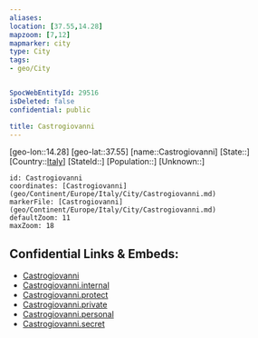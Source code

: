 ```yaml
---
aliases: 
location: [37.55,14.28]
mapzoom: [7,12] 
mapmarker: city 
type: City
tags:
- geo/City


SpocWebEntityId: 29516
isDeleted: false
confidential: public

title: Castrogiovanni
---
```

[geo-lon::14.28]
[geo-lat::37.55]
[name::Castrogiovanni]
[State::]
[Country::[Italy](geo/Continent/Europe/Italy.md)]
[StateId::]
[Population::]
[Unknown::]


```leaflet
id: Castrogiovanni
coordinates: [Castrogiovanni](geo/Continent/Europe/Italy/City/Castrogiovanni.md)
markerFile: [Castrogiovanni](geo/Continent/Europe/Italy/City/Castrogiovanni.md)
defaultZoom: 11 
maxZoom: 18
```


## Confidential Links & Embeds: 
- [Castrogiovanni](../../../../../../_public/geo/Continent/Europe/Italy/City/Castrogiovanni.md) 
- [Castrogiovanni.internal](../../../../../../_internal/geo/Continent/Europe/Italy/City/Castrogiovanni.internal.md) 
- [Castrogiovanni.protect](../../../../../../_protect/geo/Continent/Europe/Italy/City/Castrogiovanni.protect.md) 
- [Castrogiovanni.private](../../../../../../_private/geo/Continent/Europe/Italy/City/Castrogiovanni.private.md) 
- [Castrogiovanni.personal](../../../../../../_personal/geo/Continent/Europe/Italy/City/Castrogiovanni.personal.md) 
- [Castrogiovanni.secret](../../../../../../_secret/geo/Continent/Europe/Italy/City/Castrogiovanni.secret.md) 
